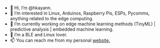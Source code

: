 - 👋 Hi, I’m @hkayann.
- 👀 I’m interested in Linux, Arduinos, Raspberry Pis, ESPs, Pycomms, anything related to the edge computing. 
- 🌱 I’m currently working on edge machine learning methods (TinyML) | predictive analysis | embedded machine learning. 
- 💞️ I’m a BLE and Linux lover.
- 📫 You can reach me from my personal [website.](https://hkayann.github.io/)

<!---
hkayann/hkayann is a ✨ special ✨ repository because its `README.md` (this file) appears on your GitHub profile.
You can click the Preview link to take a look at your changes.
--->
